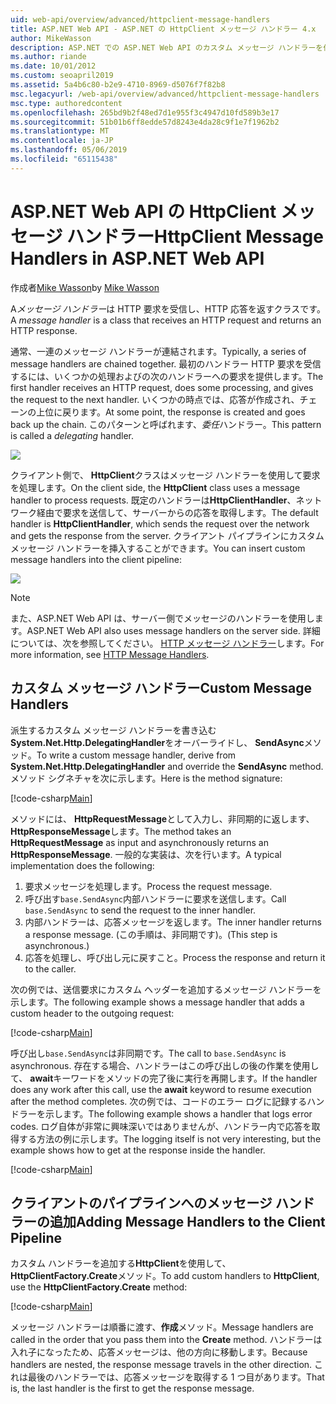 ```yaml
---
uid: web-api/overview/advanced/httpclient-message-handlers
title: ASP.NET Web API - ASP.NET の HttpClient メッセージ ハンドラー 4.x
author: MikeWasson
description: ASP.NET での ASP.NET Web API のカスタム メッセージ ハンドラーを作成 4.x
ms.author: riande
ms.date: 10/01/2012
ms.custom: seoapril2019
ms.assetid: 5a4b6c80-b2e9-4710-8969-d5076f7f82b8
msc.legacyurl: /web-api/overview/advanced/httpclient-message-handlers
msc.type: authoredcontent
ms.openlocfilehash: 265bd9b2f48ed7d1e955f3c4947d10fd589b3e17
ms.sourcegitcommit: 51b01b6ff8edde57d8243e4da28c9f1e7f1962b2
ms.translationtype: MT
ms.contentlocale: ja-JP
ms.lasthandoff: 05/06/2019
ms.locfileid: "65115438"
---
```

# <a name="httpclient-message-handlers-in-aspnet-web-api"></a><span data-ttu-id="c5bc6-103">ASP.NET Web API の HttpClient メッセージ ハンドラー</span><span class="sxs-lookup"><span data-stu-id="c5bc6-103">HttpClient Message Handlers in ASP.NET Web API</span></span>

<span data-ttu-id="c5bc6-104">作成者[Mike Wasson](https://github.com/MikeWasson)</span><span class="sxs-lookup"><span data-stu-id="c5bc6-104">by [Mike Wasson](https://github.com/MikeWasson)</span></span>

<span data-ttu-id="c5bc6-105">A*メッセージ ハンドラー*は HTTP 要求を受信し、HTTP 応答を返すクラスです。</span><span class="sxs-lookup"><span data-stu-id="c5bc6-105">A *message handler* is a class that receives an HTTP request and returns an HTTP response.</span></span>

<span data-ttu-id="c5bc6-106">通常、一連のメッセージ ハンドラーが連結されます。</span><span class="sxs-lookup"><span data-stu-id="c5bc6-106">Typically, a series of message handlers are chained together.</span></span> <span data-ttu-id="c5bc6-107">最初のハンドラー HTTP 要求を受信するには、いくつかの処理およびの次のハンドラーへの要求を提供します。</span><span class="sxs-lookup"><span data-stu-id="c5bc6-107">The first handler receives an HTTP request, does some processing, and gives the request to the next handler.</span></span> <span data-ttu-id="c5bc6-108">いくつかの時点では、応答が作成され、チェーンの上位に戻ります。</span><span class="sxs-lookup"><span data-stu-id="c5bc6-108">At some point, the response is created and goes back up the chain.</span></span> <span data-ttu-id="c5bc6-109">このパターンと呼ばれます、*委任*ハンドラー。</span><span class="sxs-lookup"><span data-stu-id="c5bc6-109">This pattern is called a *delegating* handler.</span></span>

![](httpclient-message-handlers/_static/image1.png)

<span data-ttu-id="c5bc6-110">クライアント側で、 **HttpClient**クラスはメッセージ ハンドラーを使用して要求を処理します。</span><span class="sxs-lookup"><span data-stu-id="c5bc6-110">On the client side, the **HttpClient** class uses a message handler to process requests.</span></span> <span data-ttu-id="c5bc6-111">既定のハンドラーは**HttpClientHandler**、ネットワーク経由で要求を送信して、サーバーからの応答を取得します。</span><span class="sxs-lookup"><span data-stu-id="c5bc6-111">The default handler is **HttpClientHandler**, which sends the request over the network and gets the response from the server.</span></span> <span data-ttu-id="c5bc6-112">クライアント パイプラインにカスタム メッセージ ハンドラーを挿入することができます。</span><span class="sxs-lookup"><span data-stu-id="c5bc6-112">You can insert custom message handlers into the client pipeline:</span></span>

![](httpclient-message-handlers/_static/image2.png)

> [!NOTE]
> <span data-ttu-id="c5bc6-113">また、ASP.NET Web API は、サーバー側でメッセージのハンドラーを使用します。</span><span class="sxs-lookup"><span data-stu-id="c5bc6-113">ASP.NET Web API also uses message handlers on the server side.</span></span> <span data-ttu-id="c5bc6-114">詳細については、次を参照してください。 [HTTP メッセージ ハンドラー](http-message-handlers.md)します。</span><span class="sxs-lookup"><span data-stu-id="c5bc6-114">For more information, see [HTTP Message Handlers](http-message-handlers.md).</span></span>

## <a name="custom-message-handlers"></a><span data-ttu-id="c5bc6-115">カスタム メッセージ ハンドラー</span><span class="sxs-lookup"><span data-stu-id="c5bc6-115">Custom Message Handlers</span></span>

<span data-ttu-id="c5bc6-116">派生するカスタム メッセージ ハンドラーを書き込む**System.Net.Http.DelegatingHandler**をオーバーライドし、 **SendAsync**メソッド。</span><span class="sxs-lookup"><span data-stu-id="c5bc6-116">To write a custom message handler, derive from **System.Net.Http.DelegatingHandler** and override the **SendAsync** method.</span></span> <span data-ttu-id="c5bc6-117">メソッド シグネチャを次に示します。</span><span class="sxs-lookup"><span data-stu-id="c5bc6-117">Here is the method signature:</span></span>

[!code-csharp[Main](httpclient-message-handlers/samples/sample1.cs)]

<span data-ttu-id="c5bc6-118">メソッドには、 **HttpRequestMessage**として入力し、非同期的に返します、 **HttpResponseMessage**します。</span><span class="sxs-lookup"><span data-stu-id="c5bc6-118">The method takes an **HttpRequestMessage** as input and asynchronously returns an **HttpResponseMessage**.</span></span> <span data-ttu-id="c5bc6-119">一般的な実装は、次を行います。</span><span class="sxs-lookup"><span data-stu-id="c5bc6-119">A typical implementation does the following:</span></span>

1. <span data-ttu-id="c5bc6-120">要求メッセージを処理します。</span><span class="sxs-lookup"><span data-stu-id="c5bc6-120">Process the request message.</span></span>
2. <span data-ttu-id="c5bc6-121">呼び出す`base.SendAsync`内部ハンドラーに要求を送信します。</span><span class="sxs-lookup"><span data-stu-id="c5bc6-121">Call `base.SendAsync` to send the request to the inner handler.</span></span>
3. <span data-ttu-id="c5bc6-122">内部ハンドラーは、応答メッセージを返します。</span><span class="sxs-lookup"><span data-stu-id="c5bc6-122">The inner handler returns a response message.</span></span> <span data-ttu-id="c5bc6-123">(この手順は、非同期です)。</span><span class="sxs-lookup"><span data-stu-id="c5bc6-123">(This step is asynchronous.)</span></span>
4. <span data-ttu-id="c5bc6-124">応答を処理し、呼び出し元に戻すこと。</span><span class="sxs-lookup"><span data-stu-id="c5bc6-124">Process the response and return it to the caller.</span></span>

<span data-ttu-id="c5bc6-125">次の例では、送信要求にカスタム ヘッダーを追加するメッセージ ハンドラーを示します。</span><span class="sxs-lookup"><span data-stu-id="c5bc6-125">The following example shows a message handler that adds a custom header to the outgoing request:</span></span>

[!code-csharp[Main](httpclient-message-handlers/samples/sample2.cs)]

<span data-ttu-id="c5bc6-126">呼び出し`base.SendAsync`は非同期です。</span><span class="sxs-lookup"><span data-stu-id="c5bc6-126">The call to `base.SendAsync` is asynchronous.</span></span> <span data-ttu-id="c5bc6-127">存在する場合、ハンドラーはこの呼び出しの後の作業を使用して、 **await**キーワードをメソッドの完了後に実行を再開します。</span><span class="sxs-lookup"><span data-stu-id="c5bc6-127">If the handler does any work after this call, use the **await** keyword to resume execution after the method completes.</span></span> <span data-ttu-id="c5bc6-128">次の例では、コードのエラー ログに記録するハンドラーを示します。</span><span class="sxs-lookup"><span data-stu-id="c5bc6-128">The following example shows a handler that logs error codes.</span></span> <span data-ttu-id="c5bc6-129">ログ自体が非常に興味深いではありませんが、ハンドラー内で応答を取得する方法の例に示します。</span><span class="sxs-lookup"><span data-stu-id="c5bc6-129">The logging itself is not very interesting, but the example shows how to get at the response inside the handler.</span></span>

[!code-csharp[Main](httpclient-message-handlers/samples/sample3.cs?highlight=10,13)]

## <a name="adding-message-handlers-to-the-client-pipeline"></a><span data-ttu-id="c5bc6-130">クライアントのパイプラインへのメッセージ ハンドラーの追加</span><span class="sxs-lookup"><span data-stu-id="c5bc6-130">Adding Message Handlers to the Client Pipeline</span></span>

<span data-ttu-id="c5bc6-131">カスタム ハンドラーを追加する**HttpClient**を使用して、 **HttpClientFactory.Create**メソッド。</span><span class="sxs-lookup"><span data-stu-id="c5bc6-131">To add custom handlers to **HttpClient**, use the **HttpClientFactory.Create** method:</span></span>

[!code-csharp[Main](httpclient-message-handlers/samples/sample4.cs)]

<span data-ttu-id="c5bc6-132">メッセージ ハンドラーは順番に渡す、**作成**メソッド。</span><span class="sxs-lookup"><span data-stu-id="c5bc6-132">Message handlers are called in the order that you pass them into the **Create** method.</span></span> <span data-ttu-id="c5bc6-133">ハンドラーは入れ子になったため、応答メッセージは、他の方向に移動します。</span><span class="sxs-lookup"><span data-stu-id="c5bc6-133">Because handlers are nested, the response message travels in the other direction.</span></span> <span data-ttu-id="c5bc6-134">これは最後のハンドラーでは、応答メッセージを取得する 1 つ目があります。</span><span class="sxs-lookup"><span data-stu-id="c5bc6-134">That is, the last handler is the first to get the response message.</span></span>
